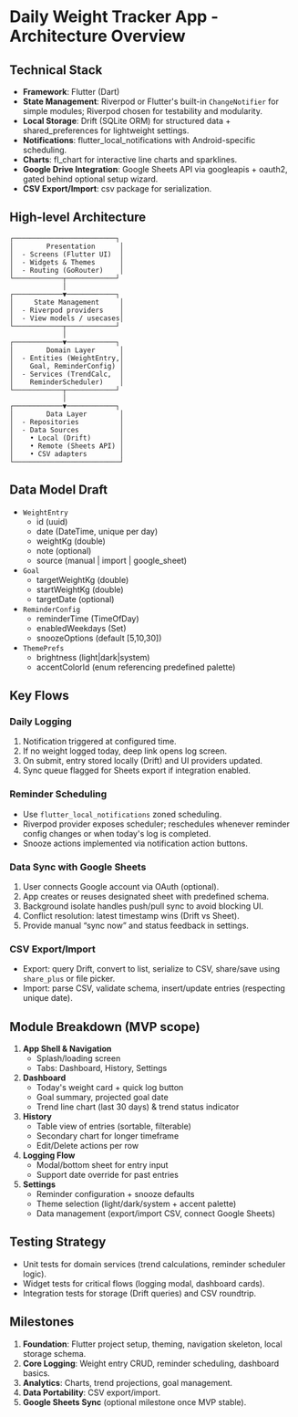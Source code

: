 # Daily Weight Tracker App - Architecture Overview

## Technical Stack
- **Framework**: Flutter (Dart)
- **State Management**: Riverpod or Flutter's built-in `ChangeNotifier` for simple modules; Riverpod chosen for testability and modularity.
- **Local Storage**: Drift (SQLite ORM) for structured data + shared_preferences for lightweight settings.
- **Notifications**: flutter_local_notifications with Android-specific scheduling.
- **Charts**: fl_chart for interactive line charts and sparklines.
- **Google Drive Integration**: Google Sheets API via googleapis + oauth2, gated behind optional setup wizard.
- **CSV Export/Import**: csv package for serialization.

## High-level Architecture
```
┌─────────────────────────┐
│        Presentation      │
│  - Screens (Flutter UI)  │
│  - Widgets & Themes      │
│  - Routing (GoRouter)    │
└────────────┬────────────┘
             │
┌────────────▼────────────┐
│     State Management     │
│  - Riverpod providers    │
│  - View models / usecases│
└────────────┬────────────┘
             │
┌────────────▼────────────┐
│        Domain Layer      │
│  - Entities (WeightEntry,│
│    Goal, ReminderConfig) │
│  - Services (TrendCalc,  │
│    ReminderScheduler)    │
└────────────┬────────────┘
             │
┌────────────▼────────────┐
│        Data Layer        │
│  - Repositories          │
│  - Data Sources          │
│    • Local (Drift)       │
│    • Remote (Sheets API) │
│    • CSV adapters        │
└──────────────────────────┘
```

## Data Model Draft
- `WeightEntry`
  - id (uuid)
  - date (DateTime, unique per day)
  - weightKg (double)
  - note (optional)
  - source (manual | import | google_sheet)
- `Goal`
  - targetWeightKg (double)
  - startWeightKg (double)
  - targetDate (optional)
- `ReminderConfig`
  - reminderTime (TimeOfDay)
  - enabledWeekdays (Set<Weekday>)
  - snoozeOptions (default [5,10,30])
- `ThemePrefs`
  - brightness (light|dark|system)
  - accentColorId (enum referencing predefined palette)

## Key Flows
### Daily Logging
1. Notification triggered at configured time.
2. If no weight logged today, deep link opens log screen.
3. On submit, entry stored locally (Drift) and UI providers updated.
4. Sync queue flagged for Sheets export if integration enabled.

### Reminder Scheduling
- Use `flutter_local_notifications` zoned scheduling.
- Riverpod provider exposes scheduler; reschedules whenever reminder config changes or when today's log is completed.
- Snooze actions implemented via notification action buttons.

### Data Sync with Google Sheets
1. User connects Google account via OAuth (optional).
2. App creates or reuses designated sheet with predefined schema.
3. Background isolate handles push/pull sync to avoid blocking UI.
4. Conflict resolution: latest timestamp wins (Drift vs Sheet).
5. Provide manual “sync now” and status feedback in settings.

### CSV Export/Import
- Export: query Drift, convert to list, serialize to CSV, share/save using `share_plus` or file picker.
- Import: parse CSV, validate schema, insert/update entries (respecting unique date).

## Module Breakdown (MVP scope)
1. **App Shell & Navigation**
   - Splash/loading screen
   - Tabs: Dashboard, History, Settings
2. **Dashboard**
   - Today's weight card + quick log button
   - Goal summary, projected goal date
   - Trend line chart (last 30 days) & trend status indicator
3. **History**
   - Table view of entries (sortable, filterable)
   - Secondary chart for longer timeframe
   - Edit/Delete actions per row
4. **Logging Flow**
   - Modal/bottom sheet for entry input
   - Support date override for past entries
5. **Settings**
   - Reminder configuration + snooze defaults
   - Theme selection (light/dark/system + accent palette)
   - Data management (export/import CSV, connect Google Sheets)

## Testing Strategy
- Unit tests for domain services (trend calculations, reminder scheduler logic).
- Widget tests for critical flows (logging modal, dashboard cards).
- Integration tests for storage (Drift queries) and CSV roundtrip.

## Milestones
1. **Foundation**: Flutter project setup, theming, navigation skeleton, local storage schema.
2. **Core Logging**: Weight entry CRUD, reminder scheduling, dashboard basics.
3. **Analytics**: Charts, trend projections, goal management.
4. **Data Portability**: CSV export/import.
5. **Google Sheets Sync** (optional milestone once MVP stable).

